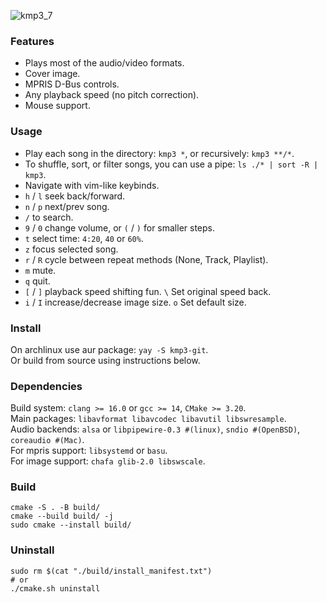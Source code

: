 ![kmp3_7](https://github.com/user-attachments/assets/5025a0d9-3290-4c8f-a4ae-f935a75dcf72)

### Features
- Plays most of the audio/video formats.
- Cover image.
- MPRIS D-Bus controls.
- Any playback speed (no pitch correction).
- Mouse support.

### Usage
- Play each song in the directory: `kmp3 *`, or recursively: `kmp3 **/*`.
- To shuffle, sort, or filter songs, you can use a pipe: `ls ./* | sort -R | kmp3`.
- Navigate with vim-like keybinds.
- `h` / `l` seek back/forward.
- `n` / `p` next/prev song.
- `/` to search.
- `9` / `0` change volume, or `(` / `)` for smaller steps.
- `t` select time: `4:20`, `40` or `60%`.
- `z` focus selected song.
- `r` / `R` cycle between repeat methods (None, Track, Playlist).
- `m` mute.
- `q` quit.
- `[` / `]` playback speed shifting fun. `\` Set original speed back.
- `i` / `I` increase/decrease image size. `o` Set default size.

### Install
On archlinux use aur package: `yay -S kmp3-git`.\
Or build from source using instructions below.

### Dependencies
Build system: `clang >= 16.0` or `gcc >= 14`, `CMake >= 3.20`.\
Main packages: `libavformat libavcodec libavutil libswresample`.\
Audio backends: `alsa` or `libpipewire-0.3 #(linux)`, `sndio #(OpenBSD)`, `coreaudio #(Mac)`.\
For mpris support: `libsystemd` or `basu`.\
For image support: `chafa glib-2.0 libswscale`.

### Build
```
cmake -S . -B build/
cmake --build build/ -j
sudo cmake --install build/
```

### Uninstall
```
sudo rm $(cat "./build/install_manifest.txt")
# or
./cmake.sh uninstall
```
